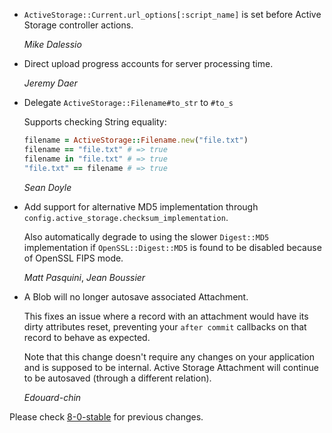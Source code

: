 *   `ActiveStorage::Current.url_options[:script_name]` is set before Active Storage controller actions.

    *Mike Dalessio*

*   Direct upload progress accounts for server processing time.

    *Jeremy Daer*

*   Delegate `ActiveStorage::Filename#to_str` to `#to_s`

    Supports checking String equality:

    ```ruby
    filename = ActiveStorage::Filename.new("file.txt")
    filename == "file.txt" # => true
    filename in "file.txt" # => true
    "file.txt" == filename # => true
    ```

    *Sean Doyle*

*   Add support for alternative MD5 implementation through `config.active_storage.checksum_implementation`.

    Also automatically degrade to using the slower `Digest::MD5` implementation if `OpenSSL::Digest::MD5`
    is found to be disabled because of OpenSSL FIPS mode.

    *Matt Pasquini*, *Jean Boussier*

*   A Blob will no longer autosave associated Attachment.

    This fixes an issue where a record with an attachment would have
    its dirty attributes reset, preventing your `after commit` callbacks
    on that record to behave as expected.

    Note that this change doesn't require any changes on your application
    and is supposed to be internal. Active Storage Attachment will continue
    to be autosaved (through a different relation).

    *Edouard-chin*

Please check [8-0-stable](https://github.com/rails/rails/blob/8-0-stable/activestorage/CHANGELOG.md) for previous changes.
